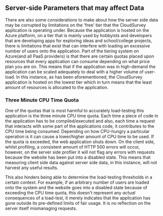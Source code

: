 ## Server-side Parameters that may affect Data

There are also some considerations to make about how the server side data may be corrupted by limitations on the 'free' tier that the CloudSurvey application is operating under. Because the application is hosted on the Azure platform, on a tier that is mainly used by hobbyists and developers that are developing apps for exploring ideas and school/college projects, there is limitations that exist that can interfere with loading an excessive number of users onto the application. Part of the tiering system on Azure(and all PaaS providers) is that there are certain quotas placed upon resources that every application can consume depending on what price plan you are on. This means that if the application was in high-demand the application can be scaled adequately to deal with a higher volume of user-load. In this instance, as has been aforementioned, the CloudSurvey application is hosted on the lowest tier which in turn means that the least amount of resources is allocated to the application.

### Three Minute CPU Time Quota

One of the quotas that is most harmful to accurately load-testing this application is the three minute CPU time quota. Each time a piece of code in the application has to be compiled/executed and also, each time a request that interacts with some part of the applications code, it contributes to the CPU time being consumed. Depending on how CPU-hungry a particular operation is it can cause a lower/higher amount of CPU time to be used. If the quota is exceeded, the web application shuts down. On the client side, whilst profiling, a consistent amount of HTTP 500 errors will occur, however, on the server side profiler it will not flag any errors with requests because the website has been put into a disabled state. This means that measuring client side data against server side data, in this instance, will not harvest any useful results.

This also hinders being able to determine the load-testing thresholds in a certain context. For example, if an arbitrary number of users are loaded onto the system and the website goes into a disabled state because of exceeding the CPU time quota, this doesn't represent any *actual* consequences of a load-test, it merely indicates that the application has gone outside its pre-defined limits of fair usage. It is no reflection on the server itself mismanaging requests.



